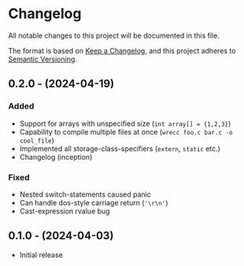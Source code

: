 # Changelog

All notable changes to this project will be documented in this file.

The format is based on [Keep a Changelog](https://keepachangelog.com/en/1.1.0/),
and this project adheres to [Semantic Versioning](https://semver.org/spec/v2.0.0.html).

## 0.2.0 - (2024-04-19)

### Added

- Support for arrays with unspecified size (`int array[] = {1,2,3}`)
- Capability to compile multiple files at once (`wrecc foo.c bar.c -o cool_file`)
- Implemented all storage-class-specifiers (`extern`, `static` etc.)
- Changelog (inception)

### Fixed

- Nested switch-statements caused panic
- Can handle dos-style carriage return (`'\r\n'`)
- Cast-expression rvalue bug

## 0.1.0 - (2024-04-03)

- Initial release
